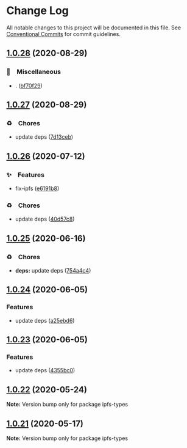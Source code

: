 # Change Log

All notable changes to this project will be documented in this file.
See [Conventional Commits](https://conventionalcommits.org) for commit guidelines.

## [1.0.28](https://github.com/bluelovers/ws-ipfs/compare/ipfs-types@1.0.27...ipfs-types@1.0.28) (2020-08-29)


### 🔖　Miscellaneous

* . ([bf70f29](https://github.com/bluelovers/ws-ipfs/commit/bf70f298426c11645d5343255656fa72e0cae844))





## [1.0.27](https://github.com/bluelovers/ws-ipfs/compare/ipfs-types@1.0.26...ipfs-types@1.0.27) (2020-08-29)


### ♻️　Chores

* update deps ([7d13ceb](https://github.com/bluelovers/ws-ipfs/commit/7d13cebfde55dff62632755bfbec0af492495dc7))





## [1.0.26](https://github.com/bluelovers/ws-ipfs/compare/ipfs-types@1.0.25...ipfs-types@1.0.26) (2020-07-12)


### ✨　Features

* fix-ipfs ([e6191b8](https://github.com/bluelovers/ws-ipfs/commit/e6191b8fd8db6d07fd58d0f8d662a27fc4200ec3))


### ♻️　Chores

* update deps ([40d57c8](https://github.com/bluelovers/ws-ipfs/commit/40d57c83e126c495aaf515ca8ac8cd02db848fc0))





## [1.0.25](https://github.com/bluelovers/ws-ipfs/compare/ipfs-types@1.0.24...ipfs-types@1.0.25) (2020-06-16)


### ♻️　Chores

* **deps:**  update deps ([754a4c4](https://github.com/bluelovers/ws-ipfs/commit/754a4c4a714d3d256500b319473ce610f876b442))





## [1.0.24](https://github.com/bluelovers/ws-ipfs/compare/ipfs-types@1.0.23...ipfs-types@1.0.24) (2020-06-05)


### Features

* update deps ([a25ebd6](https://github.com/bluelovers/ws-ipfs/commit/a25ebd688ccfd54f164b3ff89cf6cdb2e7f6e478))





## [1.0.23](https://github.com/bluelovers/ws-ipfs/compare/ipfs-types@1.0.22...ipfs-types@1.0.23) (2020-06-05)


### Features

* update deps ([4355bc0](https://github.com/bluelovers/ws-ipfs/commit/4355bc0161fa03725b7455cee33ac834a99b7cd9))





## [1.0.22](https://github.com/bluelovers/ws-ipfs/compare/ipfs-types@1.0.21...ipfs-types@1.0.22) (2020-05-24)

**Note:** Version bump only for package ipfs-types





## [1.0.21](https://github.com/bluelovers/ws-ipfs/compare/ipfs-types@1.0.20...ipfs-types@1.0.21) (2020-05-17)

**Note:** Version bump only for package ipfs-types

